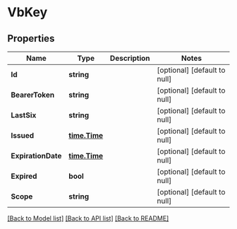 # VbKey

## Properties
Name | Type | Description | Notes
------------ | ------------- | ------------- | -------------
**Id** | **string** |  | [optional] [default to null]
**BearerToken** | **string** |  | [optional] [default to null]
**LastSix** | **string** |  | [optional] [default to null]
**Issued** | [**time.Time**](time.Time.md) |  | [optional] [default to null]
**ExpirationDate** | [**time.Time**](time.Time.md) |  | [optional] [default to null]
**Expired** | **bool** |  | [optional] [default to null]
**Scope** | **string** |  | [optional] [default to null]

[[Back to Model list]](../README.md#documentation-for-models) [[Back to API list]](../README.md#documentation-for-api-endpoints) [[Back to README]](../README.md)


